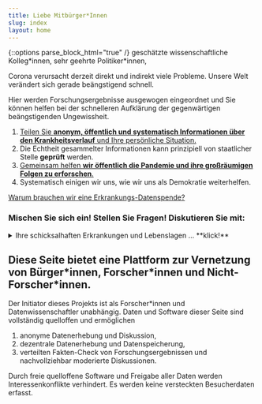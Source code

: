 ```yaml
---
title: Liebe Mitbürger*Innen
slug: index
layout: home
---
```

{::options parse_block_html="true" /}
geschätzte wissenschaftliche Kolleg\*innen, sehr geehrte Politiker\*innen, 


Corona verursacht derzeit direkt und indirekt viele Probleme.
Unsere Welt verändert sich gerade beängstigend schnell.

Hier werden Forschungsergebnisse ausgewogen eingeordnet und 
Sie können helfen bei der schnelleren Aufklärung der gegenwärtigen beängstigenden Ungewissheit. 
1. [Teilen Sie **anonym, öffentlich und systematisch Informationen über den Krankheitsverlauf** und Ihre persönliche Situation.](Datenspende.html)
2. Die Echtheit gesammelter Informationen kann prinzipiell von staatlicher Stelle **geprüft** werden.
3. [Gemeinsam helfen **wir öffentlich die Pandemie und ihre großräumigen Folgen zu erforschen**.](Kausalitaet.html)
4. Systematisch einigen wir uns, wie wir uns als Demokratie weiterhelfen.

[Warum brauchen wir eine Erkrankungs-Datenspende?](Warum.html)

### Mischen Sie sich ein!  Stellen Sie Fragen!  Diskutieren Sie mit:

<details markdown="1"><summary markdown="span">Ihre schicksalhaften Erkrankungen und Lebenslagen ... **klick!**</summary>
<!-- Kommentar: Klapp-knöpfe wurden übersehen... -->
...  sollten gehört und berücksichtigt werden!

In dieser Zeit ist es besonders wichtig, dass wir uns miteinander vernetzen. 

Auf dieser Seite stelle ich Punkt für Punkt übersichtlich dar, warum wir Informationen aus der Bürgerschaft zusammenbringen sollten mit Wissenschaft und Politik.
Wenn eine Zeile mit &#x2BC8; beginnt, können Sie durch **klick!** aufklappen um dazu mehr zu lesen und zu kommentieren:
<div markdown="0">
{% include comment_form.html subject="index" %}
</div>
</details>


## Diese Seite bietet eine Plattform zur Vernetzung von Bürger\*innen, Forscher\*innen und Nicht-Forscher\*innen.

Der Initiator dieses Projekts ist als Forscher\*innen und Datenwissenschaftler unabhängig.
Daten und Software dieser Seite sind vollständig quelloffen und ermöglichen
1. anonyme Datenerhebung und Diskussion,
2. dezentrale Datenerhebung und Datenspeicherung, 
3. verteilten Fakten-Check von Forschungsergebnissen und nachvollziehbar moderierte Diskussionen.

Durch freie quelloffene Software und Freigabe aller Daten werden Interessenkonflikte verhindert. 
Es werden keine versteckten Besucherdaten erfasst.

